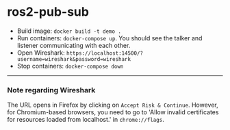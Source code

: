 # ros2-pub-sub

* Build image: `docker build -t demo .`
* Run containers: `docker-compose up`. You should see the talker and listener communicating with each other.
* Open Wireshark: `https://localhost:14500/?username=wireshark&password=wireshark`
* Stop containers: `docker-compose down`

<hr />

### Note regarding Wireshark

The URL opens in Firefox by clicking on `Accept Risk & Continue`.
However, for Chromium-based browsers, you need to go to 'Allow invalid certificates for resources loaded from localhost.' in `chrome://flags`.
